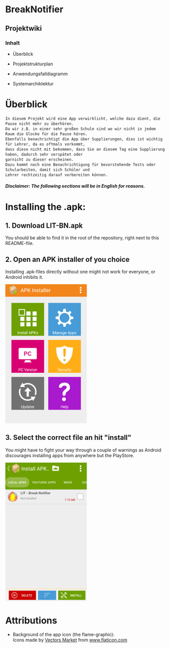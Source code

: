 ﻿# BreakNotifier

## Projektwiki

### Inhalt
* Überblick
* Projektstrukturplan
* Anwendungsfalldiagramm  

* Systemarchiktektur  

# Überblick
    In diesem Projekt wird eine App verwirklicht, welche dazu dient, die Pause nicht mehr zu überhören.
    Da wir z.B. in einer sehr großen Schule sind wo wir nicht in jedem Raum die Glocke für die Pause hören.
    Ebenfalls benachrichtigt die App über Supplierungen, dies ist wichtig für Lehrer, da es oftmals vorkommt,
    dass diese nicht mit bekommen, dass Sie an diesem Tag eine Supplierung haben, dadurch sehr verspätet oder 
    garnicht zu dieser erscheinen.
    Dazu kommt noch eine Benachrichtigung für bevorstehende Tests oder Schularbeiten, damit sich Schüler und
    Lehrer rechtzeitig darauf vorbereiten können.


##### Disclaimer: The following sections will be in English for reasons.

# Installing the .apk:

## 1. Download LIT-BN.apk
You should be able to find it in the root of the repository, right next to this README-file.

## 2. Open an APK installer of you choice
Installing .apk-files directly without one might not work for everyone, or Android inhibits it.

<img src="images/apk_installer.png" width="256">

## 3. Select the correct file an hit "install"
You might have to fight your way through a couple of warnings as Android discourages installing apps from anywhere but the PlayStore.

<img src="images/select_apk.png" width="256">

# Attributions
- Background of the app icon (the flame-graphic):
    <div>Icons made by <a href="https://www.flaticon.com/authors/vectors-market" title="Vectors Market">Vectors Market</a> from <a href="https://www.flaticon.com/" title="Flaticon">www.flaticon.com</a></div>
